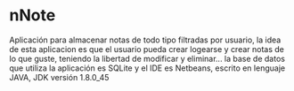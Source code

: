 # nNote
Aplicación para almacenar notas de todo tipo filtradas por usuario, la idea de esta aplicacion es que el usuario pueda crear logearse y crear notas de lo que guste, teniendo la libertad de modificar y eliminar... la base de datos que utiliza la aplicación es SQLite y el IDE es Netbeans, escrito en lenguaje JAVA, JDK versión 1.8.0_45
